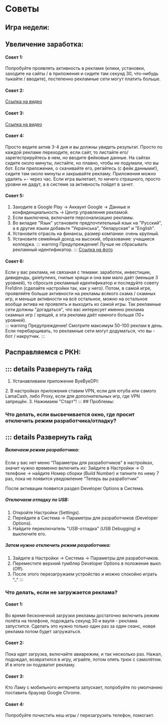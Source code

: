 # Советы
## Игра недели:
<script setup>
import { VPTeamMembers } from 'vitepress/theme'

const members = [
  {
    avatar: 'https://raw.githubusercontent.com/lamacash/lamacash.github.io/refs/heads/main/docs/public/spikebird.webp',
    name: 'Spike Bird',
    title: 'работает, лимит 1500 ур',
    links: [
      { icon: 'googleplay', link: 'https://play.google.com/store/apps/details?id=com.spikebird.spiky.birdy' },
    ]
  }
]
</script>

<VPTeamMembers size="medium" :members />

## Увеличение заработка:

#### Совет 1: <Badge type="tip" text="Оффициальное" />
Попробуйте проявлять активность в рекламе (клики, установки, заходите на сайты / в приложения и сидите там секунд 30, что-нибудь тыкайте / вводите), постепенно рекламные сети могут платить больше.
#### Cовет 2: <Badge type="info" text="Лёлик" />
[Ссылка на видео](https://t.me/c/2525167025/3/17560)
#### Cовет 3: <Badge type="info" text="Расхититель Ламы" />
[Ссылка на видео](https://t.me/c/2525167025/6/25554)
#### Совет 4: <Badge type="info" text="Sander" />
Просто ведите актив 3-4 дня и вы должны увидеть результат. Просто по каждой рекламе переходите, если сайт, то листайте его/зарегестрируйтесь в нем, но вводите фейковые данные. На сайтах сидите около минуты, листайте, но плавно, чтобы не подумали, что вы бот. Если приложение, о скачивайте его, регайтесь (с фейк данными!), сидите там около минуты и закрывайте рекламу. Приложения можно удалять +- через час. Если игра вылетает, то ничего страшного, просто уровни не дадут, а в системе за активность пойдет в зачет.
#### Совет 5: <Badge type="info" text="Fre1dinn" />
1. Заходите в Google Play -> Аккаунт Google -> Данные и конфиденциальность -> Центр управления рекламой.
2. Если выключена, включаете персонализацию рекламы.
3. Во вкладке "Язык" установите предпочтительный язык на "Русский", а в другие языки добавьте "Украiнська", "беларуская" и "English".
4. Установите отрасль на финансы, размер компании: очень крупный.
5. Установите семейный доход на высокий, образование: учащиеся колледжа.
::: warning Предупреждение!
Лучше не сбрасывать рекламный идентификатор.
:::
[Ссылка на фото](https://t.me/c/2525167025/6/19967)
#### Совет 6: <Badge type="info" text="Феликс" />
Если у вас реклама, не связаная с темами: заработок, инвестиции, дивиденды, gaietynews, гнилые хрящи и она вам мало даёт (меньше 3 уровней), то сбросьте рекламный идентификатор и последуйте совету Fre1dinn (сделайте настройки так, как у него). Потом, в самой игре, проявляйте больше активности на рекламы всякого скама / скамных игр, и меньше активности на всё остальное, можно на остальное вообще актива не проявлять и выходить из самой игры. Так рекламные сети должны "догадаться", что вас интересует именно реклама скамных игр / хрящей, а эта реклама даёт намного больше (10+ уровней). <br>
::: warning Предупреждение!
Смотрите максимум 50-100 реклам в день. Если перебарщивать, то рекламные сети могут додуматься, что вы - бот / накрутчик.
:::
## Расправляемся с РКН: <Badge type="info" text="Феликс" />
::: details Развернуть гайд
---
1. Устанавливаем приложение ByeByeDPI:
<CustomLinkComponent href="https://github.com/romanvht/ByeByeDPI/releases/download/v.1.6.5/ByeByeDPI-v1.6.5-universal-release.apk" title="Прямая ссылка (клик)" />
2. В настройках приложения ставим VPN, если для ютуба или самого LamaCash, либо Proxy, если для дополнительных игр, где VPN запрещён.
3. Нажимаем "Старт"!
:::
## Проблемы:

### Что делать, если высвечивается окно, где просит отключить режим разработчика/отладку? <Badge type="tip" text="Оффициальное" />
::: details Развернуть гайд
---
##### Включаем режим разработчика:
Если у вас нет меню "Параметры для разработчиков" в настройках, значит нужно временно включить их:
Зайдите в Настройки → О телефоне → найдите Номер сборки (Build Number) и тапните по нему 7 раз, пока не появится уведомление “Теперь вы разработчик”
<CustomLinkComponent href="https://lifehacker.ru/kak-vkluchitj-rezhim-razrabotchika-na-android/" title="Инструкция на включение (клик)" />

После активации появится раздел Developer Options в Система.
##### Отключаем отладку по USB:
1. Откройте Настройки (Settings).
2. Перейдите в Система → Параметры для разработчиков (Developer Options).
3. Найдите переключатель "USB-отладка" (USB Debugging) и выключите его.
##### Затем нужно отключить режим разработчика:
1. Зайдите в Настройки → Система → Параметры для разработчиков.
2. Переместите верхний тумблер Developer Options в положение выкл. (Off).
3. После этого перезагружаем устройство и можно спокойно играть ^_^
:::
### Что делать, если не загружается реклама?

#### Совет 1: <Badge type="tip" text="Оффициальное" />
Во время бесконечной загрузки рекламы достаточно включить режим полёта на телефоне, подождать секунд 30 и вауля - реклама запустится. Сделать это нужно только один раз за один сеанс, новая реклама потом будет загружаться.
#### Совет 2: <Badge type="info" text="Наталья Мусатова" />
Пока идет загрузка, включайте авиарежим, и так несколько раз. Нажал, подождал, возвратился в игру, играйте, потом опять трюк с самолётом. И в итоге он подхватит рекламу.
#### Совет 3: <Badge type="info" text="Натали" />
Кто Ламу с мобильного интернета запускает, попробуйте по умолчанию поставить браузер Google Chrome.
#### Совет 4: <Badge type="info" text="Феликс" />
Попробуйте почистить кеш игры / перезагрузить телефон, помогает.<br>
